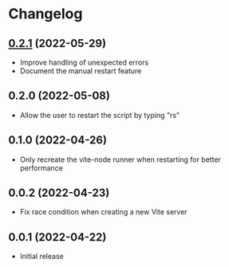 # Changelog

## [0.2.1](https://github.com/hugo-t-b/vite-node-dev/releases/tag/v0.2.1) (2022-05-29)
* Improve handling of unexpected errors
* Document the manual restart feature

## 0.2.0 (2022-05-08)
* Allow the user to restart the script by typing "rs"

## 0.1.0 (2022-04-26)
* Only recreate the vite-node runner when restarting for better performance

## 0.0.2 (2022-04-23)
* Fix race condition when creating a new Vite server

## 0.0.1 (2022-04-22)
* Initial release
